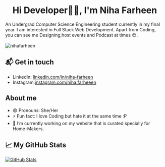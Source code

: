 <h1 align="center">Hi Developer👋🏻, I'm Niha Farheen </h1>

 An Undergrad Computer Science Engineering student currently in my final year. I am interested in Full Stack Web Development. Apart from Coding, you can see me Designing,host events and Podcast at times 😊.<br><br>
<img src="https://komarev.com/ghpvc/?username=nihafarheen" alt="nihafarheen" />
## 📬 Get in touch

- LinkedIn: [linkedin.com/in/niha-farheen][1]
- Instagram:[instagram.com/niha.farheeen][2]

## About me

- 😄 Pronouns: She/Her
- ⚡ Fun fact: I love Coding but hate it at the same time :P
- 🔭 I’m currently working on my website that is curated specially for Home-Makers.

## &#x1f4c8; My GitHub Stats

<a href="https://github.com/nihafarheen/nihafarheen">
  <img align="center" src="https://github-readme-stats.vercel.app/api?username=nihafarheen&show_icons=true&line_height=27&count_private=true&title_color=ffffff&text_color=c9cacc&icon_color=2bbc8a&bg_color=1d1f21" alt="GitHub Stats" />
</a>

[1]:https://www.linkedin.com/in/niha-farheen/
[2]:https://www.instagram.com/niha.farheeen/
